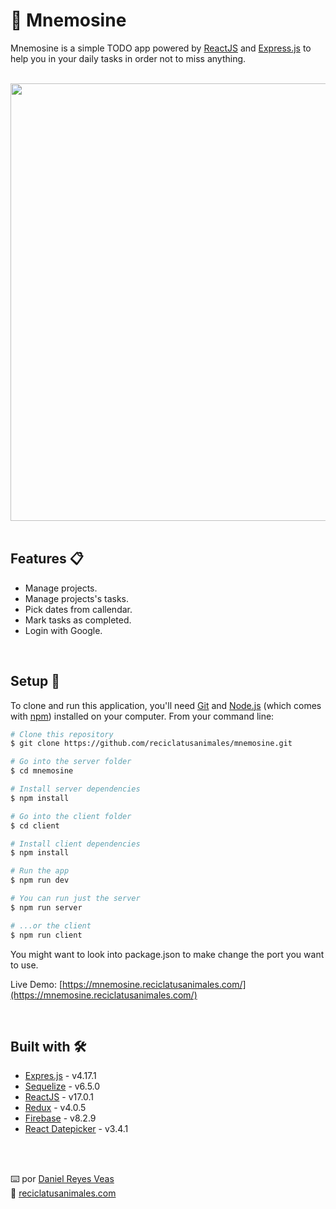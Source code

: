 # 📅 Mnemosine

Mnemosine is a simple TODO app powered by [ReactJS](https://reactjs.org/) and [Express.js](https://expressjs.com/) to help you in your daily tasks in order not to miss anything.

<br />

<div align="center"><img src="https://resources.reciclatusanimales.com/image/mnemosine.png" width=700></div>

<br />

## Features 📋

-   Manage projects.
-   Manage projects's tasks.
-   Pick dates from callendar.
-   Mark tasks as completed.
-   Login with Google.

<br />

## Setup 🚀

To clone and run this application, you'll need [Git](https://git-scm.com) and [Node.js](https://nodejs.org/en/download/) (which comes with [npm](http://npmjs.com)) installed on your computer. From your command line:

```bash
# Clone this repository
$ git clone https://github.com/reciclatusanimales/mnemosine.git

# Go into the server folder
$ cd mnemosine

# Install server dependencies
$ npm install

# Go into the client folder
$ cd client

# Install client dependencies
$ npm install

# Run the app
$ npm run dev

# You can run just the server
$ npm run server

# ...or the client
$ npm run client
```

You might want to look into package.json to make change the port you want to use.

Live Demo: [https://mnemosine.reciclatusanimales.com/](https://mnemosine.reciclatusanimales.com/)

<br />

## Built with 🛠️

-   [Expres.js](https://expressjs.com/) - v4.17.1
-   [Sequelize](https://sequelize.org/) - v6.5.0
-   [ReactJS](https://reactjs.org/) - v17.0.1
-   [Redux](https://redux.js.org/) - v4.0.5
-   [Firebase](https://firebase.google.com/) - v8.2.9
-   [React Datepicker](https://reactdatepicker.com/) - v3.4.1

<br />
<br />

⌨️ por [Daniel Reyes Veas](https://github.com/danielreyesveas)
<br />
💾 [reciclatusanimales.com](https://reciclatusanimales.com)

<br />
